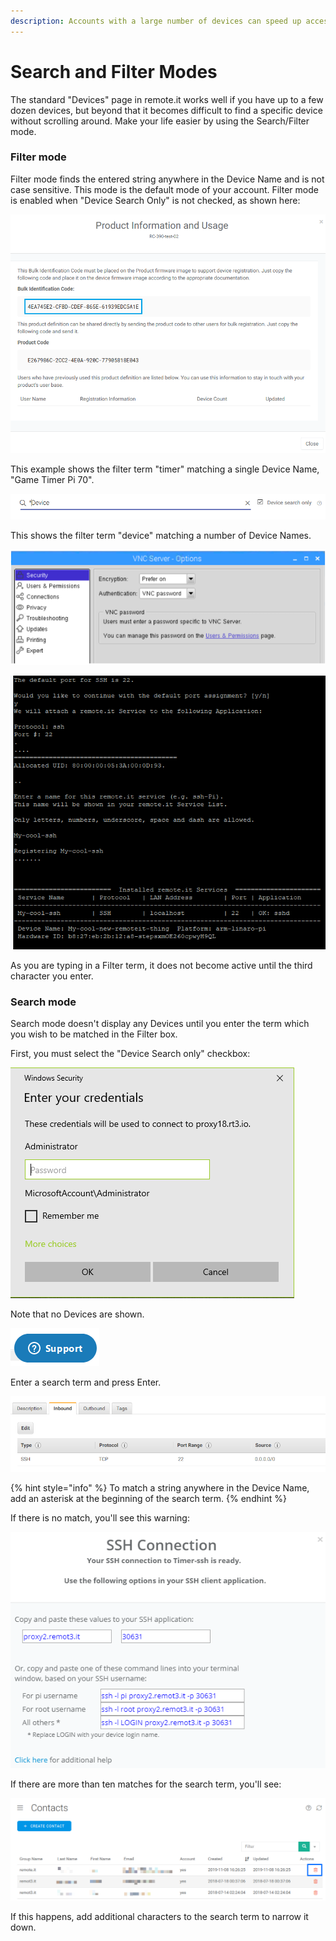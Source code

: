 ```yaml
---
description: Accounts with a large number of devices can speed up access using this mode
---
```


# Search and Filter Modes

The standard "Devices" page in remote.it works well if you have up to a few dozen devices, but beyond that it becomes difficult to find a specific device without scrolling around.  Make your life easier by using the Search/Filter mode.

### Filter mode

Filter mode finds the entered string anywhere in the Device Name and is not case sensitive.  This mode is the default mode of your account.   Filter mode is enabled when "Device Search Only" is not checked, as shown here:

![](../../../.gitbook/assets/image%20%28231%29.png)

This example shows the filter term "timer" matching a single Device Name, "Game Timer Pi 70".

![](../../../.gitbook/assets/image%20%28389%29.png)

This shows the filter term "device" matching a number of Device Names.

![](../../../.gitbook/assets/image%20%28279%29.png)

![](../../../.gitbook/assets/image%20%2851%29.png)

As you are typing in a Filter term, it does not become active until the third character you enter.

### Search mode

Search mode doesn't display any Devices until you enter the term which you wish to be matched in the Filter box.

First, you must select the "Device Search only" checkbox:

![](../../../.gitbook/assets/image%20%28333%29.png)

Note that no Devices are shown.

![](../../../.gitbook/assets/image%20%28138%29.png)

Enter a search term and press Enter.  

![](../../../.gitbook/assets/image%20%28328%29.png)

{% hint style="info" %}
To match a string anywhere in the Device Name, add an asterisk at the beginning of the search term.
{% endhint %}

If there is no match, you'll see this warning:

![](../../../.gitbook/assets/image%20%28151%29.png)

If there are more than ten matches for the search term, you'll see:

![](../../../.gitbook/assets/image%20%2840%29.png)

If this happens, add additional characters to the search term to narrow it down.

